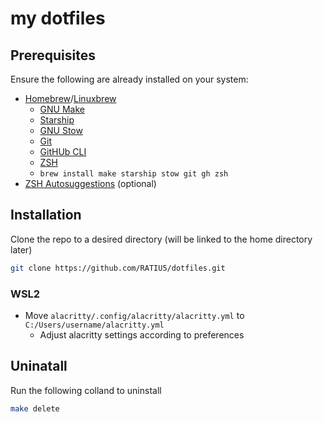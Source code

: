 # my dotfiles

## Prerequisites

Ensure the following are already installed on your system:

- [Homebrew](https://brew.sh/)/[Linuxbrew](https://docs.brew.sh/Homebrew-on-Linux)
  - [GNU Make](https://formulae.brew.sh/formula/make#default)
  - [Starship](https://formulae.brew.sh/formula/starship#default)
  - [GNU Stow](https://formulae.brew.sh/formula/stow#default)
  - [Git](https://formulae.brew.sh/formula/git#default)
  - [GitHUb CLI](https://formulae.brew.sh/formula/gh#default)
  - [ZSH](https://formulae.brew.sh/formula/zsh#default)
  - `brew install make starship stow git gh zsh`
- [ZSH Autosuggestions](https://github.com/zsh-users/zsh-autosuggestions) (optional)

## Installation

Clone the repo to a desired directory (will be linked to the home directory later)

```bash
git clone https://github.com/RATIU5/dotfiles.git
```

### WSL2

- Move `alacritty/.config/alacritty/alacritty.yml` to `C:/Users/username/alacritty.yml`
  - Adjust alacritty settings according to preferences
  
## Uninatall

Run the following colland to uninstall

```bash
make delete
```

